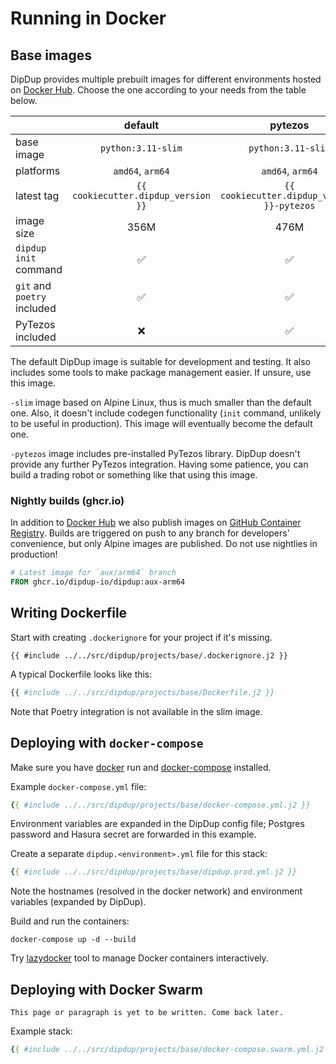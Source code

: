 # Running in Docker

## Base images

DipDup provides multiple prebuilt images for different environments hosted on [Docker Hub](https://hub.docker.com/r/dipdup/dipdup). Choose the one according to your needs from the table below.

|                             |               default               |                   pytezos                   |                   slim                   |
| --------------------------- |:-----------------------------------:|:-------------------------------------------:|:----------------------------------------:|
| base image                  |          `python:3.11-slim`         |              `python:3.11-slim`             |           `python:3.11-alpine`           |
| platforms                   |           `amd64`, `arm64`          |               `amd64`, `arm64`              |             `amd64`, `arm64`             |
| latest tag                  | `{{ cookiecutter.dipdup_version }}` | `{{ cookiecutter.dipdup_version }}-pytezos` | `{{ cookiecutter.dipdup_version }}-slim` |
| image size                  |                 356M                |                     476M                    |                   139M                   |
| `dipdup init` command       |                  ✅                  |                      ✅                      |                     ❌                    |
| `git` and `poetry` included |                  ✅                  |                      ✅                      |                     ❌                    |
| PyTezos included            |                  ❌                  |                      ✅                      |                     ❌                    |

The default DipDup image is suitable for development and testing. It also includes some tools to make package management easier. If unsure, use this image.

`-slim` image based on Alpine Linux, thus is much smaller than the default one. Also, it doesn't include codegen functionality (`init` command, unlikely to be useful in production). This image will eventually become the default one.

`-pytezos` image includes pre-installed PyTezos library. DipDup doesn't provide any further PyTezos integration. Having some patience, you can build a trading robot or something like that using this image.

### Nightly builds (ghcr.io)

In addition to [Docker Hub](https://hub.docker.com/r/dipdup/dipdup) we also publish images on [GitHub Container Registry](https://github.com/dipdup-io/dipdup/pkgs/container/dipdup). Builds are triggered on push to any branch for developers' convenience, but only Alpine images are published. Do not use nightlies in production!

```Dockerfile
# Latest image for `aux/arm64` branch
FROM ghcr.io/dipdup-io/dipdup:aux-arm64
```

## Writing Dockerfile

Start with creating `.dockerignore` for your project if it's missing.

```text
{{ #include ../../src/dipdup/projects/base/.dockerignore.j2 }}
```

A typical Dockerfile looks like this:

```Dockerfile
{{ #include ../../src/dipdup/projects/base/Dockerfile.j2 }}
```

Note that Poetry integration is not available in the slim image.

## Deploying with `docker-compose`

Make sure you have [docker](https://docs.docker.com/get-docker/) run and [docker-compose](https://docs.docker.com/compose/install/) installed.

Example `docker-compose.yml` file:

```yaml
{{ #include ../../src/dipdup/projects/base/docker-compose.yml.j2 }}
```

Environment variables are expanded in the DipDup config file; Postgres password and Hasura secret are forwarded in this example.

Create a separate `dipdup.<environment>.yml` file for this stack:

```yaml
{{ #include ../../src/dipdup/projects/base/dipdup.prod.yml.j2 }}
```

Note the hostnames (resolved in the docker network) and environment variables (expanded by DipDup).

Build and run the containers:

```shell
docker-compose up -d --build
```

Try [lazydocker](https://github.com/jesseduffield/lazydocker) tool to manage Docker containers interactively.

## Deploying with Docker Swarm

```admonish warning title=""
This page or paragraph is yet to be written. Come back later.
```

Example stack:

```yaml
{{ #include ../../src/dipdup/projects/base/docker-compose.swarm.yml.j2 }}
```
